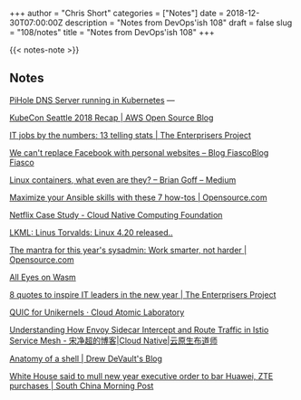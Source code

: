 +++
author = "Chris Short"
categories = ["Notes"]
date = 2018-12-30T07:00:00Z
description = "Notes from DevOps'ish 108"
draft = false
slug = "108/notes"
title = "Notes from DevOps'ish 108"
+++

{{< notes-note >}}

## Notes

[PiHole DNS Server running in Kubernetes](https://medium.com/@cminion/pihole-dns-server-running-in-kubernetes-holiday-project-part-1-b0e3d01657f5) — 

[KubeCon Seattle 2018 Recap | AWS Open Source Blog](https://aws.amazon.com/blogs/opensource/kubecon-seattle-2018-recap/)

[IT jobs by the numbers: 13 telling stats | The Enterprisers Project](https://enterprisersproject.com/article/2018/12/it-jobs-numbers-13-telling-stats)

[We can't replace Facebook with personal websites – Blog FiascoBlog Fiasco](https://funnelfiasco.com/blog/2018/12/28/we-cant-replace-facebook-with-personal-websites/)

[Linux containers, what even are they? – Brian Goff – Medium](https://medium.com/@cpuguy83/linux-containers-what-even-are-they-5cf4e8db38c6)

[Maximize your Ansible skills with these 7 how-tos | Opensource.com](https://opensource.com/article/18/12/best-ansible-articles)

[Netflix Case Study - Cloud Native Computing Foundation](https://www.cncf.io/netflix-case-study/)

[LKML: Linus Torvalds: Linux 4.20 released..](https://lkml.org/lkml/2018/12/23/187)

[The mantra for this year's sysadmin: Work smarter, not harder | Opensource.com](https://opensource.com/article/18/12/best-of-sysadmin)

[All Eyes on Wasm](http://shortdiv.com/posts/all-eyes-on-wasm/)

[8 quotes to inspire IT leaders in the new year | The Enterprisers Project](https://enterprisersproject.com/article/2018/12/quotes-inspire-it-leaders-new-year)

[QUIC for Unikernels · Cloud Atomic Laboratory](https://www.cloudatomiclab.com/quic-unikernels/)

[Understanding How Envoy Sidecar Intercept and Route Traffic in Istio Service Mesh - 宋净超的博客|Cloud Native|云原生布道师](https://jimmysong.io/posts/understanding-how-envoy-sidecar-intercept-and-route-traffic-in-istio-service-mesh/)

[Anatomy of a shell | Drew DeVault's Blog](https://drewdevault.com/2018/12/28/Anatomy-of-a-shell.html)

[White House said to mull new year executive order to bar Huawei, ZTE purchases | South China Morning Post](https://www.scmp.com/tech/big-tech/article/2179641/white-house-said-mull-new-year-executive-order-bar-huawei-zte)
